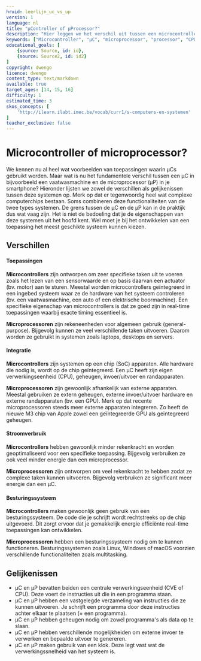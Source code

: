 ```yaml
---
hruid: leerlijn_uc_vs_up
version: 1
language: nl
title: "µController of µProcessor?"
description: "Hier leggen we het verschil uit tussen een microcontroller en een microprocessor."
keywords: ["Microcontroller", "µC", "microprocessor", "processor", "CPU"]
educational_goals: [
    {source: Source, id: id}, 
    {source: Source2, id: id2}
]
copyright: dwengo
licence: dwengo
content_type: text/markdown
available: true
target_ages: [14, 15, 16]
difficulty: 1
estimated_time: 3
skos_concepts: [
    'http://ilearn.ilabt.imec.be/vocab/curr1/s-computers-en-systemen'
]
teacher_exclusive: false
---
```


# Microcontroller of microprocessor?

We kennen nu al heel wat voorbeelden van toepassingen waarin µCs gebruikt worden. Maar wat is nu het fundamentele verschil tussen een µC in bijvoorbeeld een vaatwasmachine en de microprocessor (µP) in je smartphone? Hieronder lijsten we zowel de verschillen als gelijkenissen tussen deze systemen op. Merk op dat er tegenwoordig heel wat complexe computerchips bestaan. Soms combineren deze functionaliteiten van de twee types systemen. De grens tussen de µC en de µP kan in de praktijk dus wat vaag zijn. Het is niet de bedoeling dat je de eigenschappen van deze systemen uit het hoofd kent. Wel moet je bij het ontwikkelen van een toepassing het meest geschikte systeem kunnen kiezen.

## Verschillen

#### Toepassingen
**Microcontrollers** zijn ontworpen om zeer specifieke taken uit te voeren zoals het lezen van een sensorwaarde en op basis daarvan een actuator (bv. motor) aan te sturen. Meestal worden microcontrollers geïntegreerd in een ingebed systeem waar ze de hardware van het systeem controleren (bv. een vaatwasmachine, een auto of een elektrische boormachine). Een specifieke eigenschap van microcontrollers is dat ze goed zijn in real-time toepassingen waarbij exacte timing essentieel is.

**Microprocessoren** zijn rekeneenheden voor algemeen gebruik (general-purpose). Bijgevolg kunnen ze veel verschillende taken uitvoeren. Daarom worden ze gebruikt in systemen zoals laptops, desktops en servers.

#### Integratie
**Microcontrollers** zijn systemen op een chip (SoC) apparaten. Alle hardware die nodig is, wordt op de chip geïntegreerd. Een µC heeft zijn eigen verwerkingseenheid (CPU), geheugen, invoer/uitvoer en randapparaten. 

**Microprocessoren** zijn gewoonlijk afhankelijk van externe apparaten. Meestal gebruiken ze extern geheugen, externe invoer/uitvoer hardware en externe randapparaten (bv. een GPU). Merk op dat recente microprocessoren steeds meer externe apparaten integreren. Zo heeft de nieuwe M3 chip van Apple zowel een geïntegreerde GPU als geïntegreerd geheugen.

#### Stroomverbruik
**Microcontrollers** hebben gewoonlijk minder rekenkracht en worden geoptimaliseerd voor een specifieke toepassing. Bijgevolg verbruiken ze ook veel minder energie dan een microprocessor.

**Microprocessoren** zijn ontworpen om veel rekenkracht te hebben zodat ze complexe taken kunnen uitvoeren. Bijgevolg verbruiken ze significant meer energie dan een µC.

#### Besturingssysteem
**Microcontrollers** maken gewoonlijk geen gebruik van een besturingssysteem. De code die je schrijft wordt rechtstreeks op de chip uitgevoerd. Dit zorgt ervoor dat je gemakkelijk energie efficiënte real-time toepassingen kan ontwikkelen.

**Microprocessoren** hebben een besturingssysteem nodig om te kunnen functioneren. Besturingssystemen zoals Linux, Windows of macOS voorzien verschillende functionaliteiten zoals multitasking.

## Gelijkenissen
- µC en µP bevatten beiden een centrale verwerkingseenheid (CVE of CPU). Deze voert de instructies uit die in een programma staan.
- µC en µP hebben een vastgelegde verzameling van instructies die ze kunnen uitvoeren. Je schrijft een programma door deze instructies achter elkaar te plaatsen (= een programma).
- µC en µP hebben geheugen nodig om zowel programma's als data op te slaan.
- µC en µP hebben verschillende mogelijkheiden om externe invoer te verwerken en bepaalde uitvoer te genereren.
- µC en µP maken gebruik van een klok. Deze legt vast wat de verwerkingssnelheid van het systeem is.



